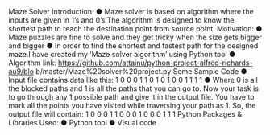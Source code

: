 Maze Solver
Introduction:
● Maze solver is based on algorithm where the inputs are given in 1’s
and 0’s.The algorithm is designed to know the shortest path to reach
the destination point from source point.
Motivation:
● Maze puzzles are fine to solve and they get tricky when the size gets
bigger and bigger
● In order to find the shortest and fastest path for the designed maze.I
have created my ‘Maze solver algorithm’ using Python tool
● Algorithm link:
https://github.com/attainu/python-project-alfred-richards-au9/blo
b/master/Maze%20solver%20project.py
Some Sample Code
● Input file contains data like this:
1 0 0 0
1 1 0 1
0 1 0 0
1 1 1 1
● Where 0 is all the blocked paths and 1 is all the paths that
you can go to. Now your task is to go through any 1 possible
path and give it in the output file. You have to mark all the
points you have visited while traversing your path as 1. So,
the output file will contain:
1 0 0 0
1 1 0 0
0 1 0 0
0 1 1 1
Python Packages & Libraries Used:
● Python tool
● Visual code